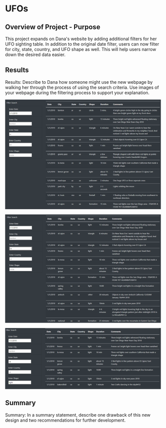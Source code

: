 # UFOs

## Overview of Project - Purpose

This project expands on Dana's website by adding additional filters for her UFO sighting table. In addition to the original date filter, users can now filter for city, state, country, and UFO shape as well. This will help users narrow down the desired data easier.

## Results

Results: Describe to Dana how someone might use the new webpage by walking her through the process of using the search criteria. Use images of your webpage during the filtering process to support your explanation.


![This is an image](https://github.com/SubF/UFOs/blob/main/static/images/datesearch.png)


![This is an image](https://github.com/SubF/UFOs/blob/main/static/images/datestate.png)


![This is an image](https://github.com/SubF/UFOs/blob/main/static/images/datestateshape.png)



## Summary

Summary: In a summary statement, describe one drawback of this new design and two recommendations for further development.
